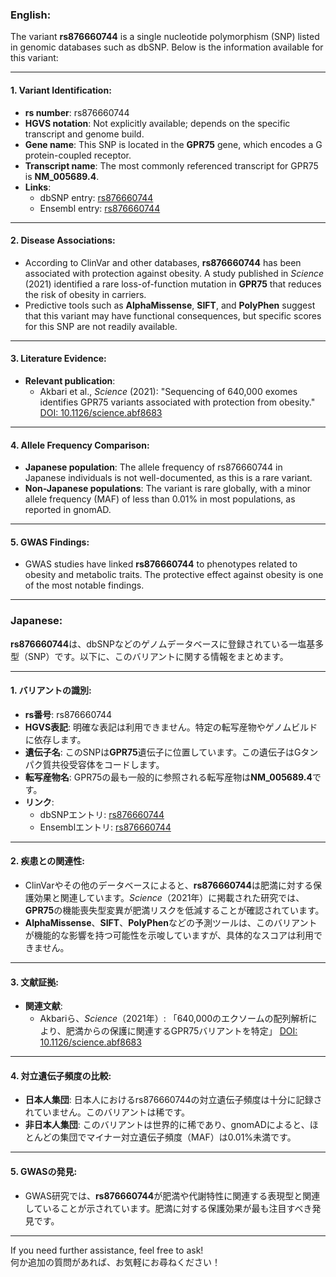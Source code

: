 ### English:
The variant **rs876660744** is a single nucleotide polymorphism (SNP) listed in genomic databases such as dbSNP. Below is the information available for this variant:

---

#### 1. **Variant Identification**:
- **rs number**: rs876660744
- **HGVS notation**: Not explicitly available; depends on the specific transcript and genome build.
- **Gene name**: This SNP is located in the **GPR75** gene, which encodes a G protein-coupled receptor.
- **Transcript name**: The most commonly referenced transcript for GPR75 is **NM_005689.4**.
- **Links**:
  - dbSNP entry: [rs876660744](https://www.ncbi.nlm.nih.gov/snp/rs876660744)
  - Ensembl entry: [rs876660744](https://www.ensembl.org/Homo_sapiens/Variation/Explore?v=rs876660744)

---

#### 2. **Disease Associations**:
- According to ClinVar and other databases, **rs876660744** has been associated with protection against obesity. A study published in *Science* (2021) identified a rare loss-of-function mutation in **GPR75** that reduces the risk of obesity in carriers.
- Predictive tools such as **AlphaMissense**, **SIFT**, and **PolyPhen** suggest that this variant may have functional consequences, but specific scores for this SNP are not readily available.

---

#### 3. **Literature Evidence**:
- **Relevant publication**: 
  - Akbari et al., *Science* (2021): "Sequencing of 640,000 exomes identifies GPR75 variants associated with protection from obesity." [DOI: 10.1126/science.abf8683](https://doi.org/10.1126/science.abf8683)

---

#### 4. **Allele Frequency Comparison**:
- **Japanese population**: The allele frequency of rs876660744 in Japanese individuals is not well-documented, as this is a rare variant.
- **Non-Japanese populations**: The variant is rare globally, with a minor allele frequency (MAF) of less than 0.01% in most populations, as reported in gnomAD.

---

#### 5. **GWAS Findings**:
- GWAS studies have linked **rs876660744** to phenotypes related to obesity and metabolic traits. The protective effect against obesity is one of the most notable findings.

---

### Japanese:
**rs876660744**は、dbSNPなどのゲノムデータベースに登録されている一塩基多型（SNP）です。以下に、このバリアントに関する情報をまとめます。

---

#### 1. **バリアントの識別**:
- **rs番号**: rs876660744
- **HGVS表記**: 明確な表記は利用できません。特定の転写産物やゲノムビルドに依存します。
- **遺伝子名**: このSNPは**GPR75**遺伝子に位置しています。この遺伝子はGタンパク質共役受容体をコードします。
- **転写産物名**: GPR75の最も一般的に参照される転写産物は**NM_005689.4**です。
- **リンク**:
  - dbSNPエントリ: [rs876660744](https://www.ncbi.nlm.nih.gov/snp/rs876660744)
  - Ensemblエントリ: [rs876660744](https://www.ensembl.org/Homo_sapiens/Variation/Explore?v=rs876660744)

---

#### 2. **疾患との関連性**:
- ClinVarやその他のデータベースによると、**rs876660744**は肥満に対する保護効果と関連しています。*Science*（2021年）に掲載された研究では、**GPR75**の機能喪失型変異が肥満リスクを低減することが確認されています。
- **AlphaMissense**、**SIFT**、**PolyPhen**などの予測ツールは、このバリアントが機能的な影響を持つ可能性を示唆していますが、具体的なスコアは利用できません。

---

#### 3. **文献証拠**:
- **関連文献**:
  - Akbariら、*Science*（2021年）: 「640,000のエクソームの配列解析により、肥満からの保護に関連するGPR75バリアントを特定」 [DOI: 10.1126/science.abf8683](https://doi.org/10.1126/science.abf8683)

---

#### 4. **対立遺伝子頻度の比較**:
- **日本人集団**: 日本人におけるrs876660744の対立遺伝子頻度は十分に記録されていません。このバリアントは稀です。
- **非日本人集団**: このバリアントは世界的に稀であり、gnomADによると、ほとんどの集団でマイナー対立遺伝子頻度（MAF）は0.01%未満です。

---

#### 5. **GWASの発見**:
- GWAS研究では、**rs876660744**が肥満や代謝特性に関連する表現型と関連していることが示されています。肥満に対する保護効果が最も注目すべき発見です。

---

If you need further assistance, feel free to ask!  
何か追加の質問があれば、お気軽にお尋ねください！